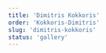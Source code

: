 ```yaml
---
title: 'Dimitris Kokkoris'
order: 'Kokkoris-Dimitris'
slug: 'dimitris-kokkoris'
status: 'gallery'
---
```

